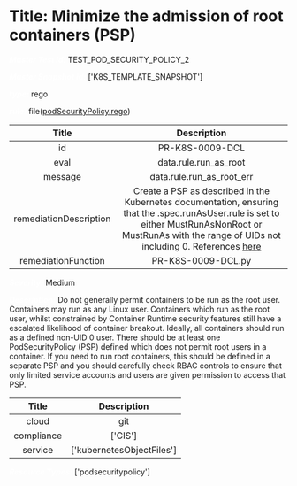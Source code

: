 



# Title: Minimize the admission of root containers (PSP)


***<font color="white">Master Test Id:</font>*** TEST_POD_SECURITY_POLICY_2

***<font color="white">Master Snapshot Id:</font>*** ['K8S_TEMPLATE_SNAPSHOT']

***<font color="white">type:</font>*** rego

***<font color="white">rule:</font>*** file([podSecurityPolicy.rego])  
  
  
  
  

|Title|Description|
| :---: | :---: |
|id|PR-K8S-0009-DCL|
|eval|data.rule.run_as_root|
|message|data.rule.run_as_root_err|
|remediationDescription|Create a PSP as described in the Kubernetes documentation, ensuring that the .spec.runAsUser.rule is set to either MustRunAsNonRoot or MustRunAs with the range of UIDs not including 0.  References <a href='https://kubernetes.io/docs/concepts/policy/pod-security-policy/#enabling-pod-security-policies' target='_blank'>here</a>|
|remediationFunction|PR-K8S-0009-DCL.py|


***<font color="white">Severity:</font>*** Medium

***<font color="white">Description:</font>*** Do not generally permit containers to be run as the root user. Containers may run as any Linux user. Containers which run as the root user, whilst constrained by Container Runtime security features still have a escalated likelihood of container breakout. Ideally, all containers should run as a defined non-UID 0 user. There should be at least one PodSecurityPolicy (PSP) defined which does not permit root users in a container. If you need to run root containers, this should be defined in a separate PSP and you should carefully check RBAC controls to ensure that only limited service accounts and users are given permission to access that PSP.  
  
  

|Title|Description|
| :---: | :---: |
|cloud|git|
|compliance|['CIS']|
|service|['kubernetesObjectFiles']|


***<font color="white">Resource Types:</font>*** ['podsecuritypolicy']


[podSecurityPolicy.rego]: https://github.com/prancer-io/prancer-compliance-test/tree/master/kubernetes/iac/podSecurityPolicy.rego
